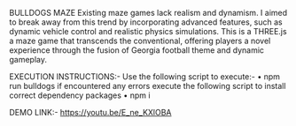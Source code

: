 BULLDOGS MAZE
Existing maze games lack realism and dynamism. I aimed to break away from this trend by incorporating advanced features, such as dynamic vehicle control and realistic physics simulations.
This is a THREE.js a maze game that transcends the conventional, offering players a novel experience through the fusion of Georgia football theme and dynamic gameplay.

EXECUTION INSTRUCTIONS:-
Use the following script to execute:- 
• npm run bulldogs
if encountered any errors execute the following script to install correct dependency packages
• npm i 

DEMO LINK:-
https://youtu.be/E_ne_KXlOBA
